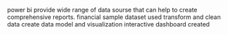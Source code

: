 power bi provide wide range of data sourse that can help to create comprehensive reports.
financial sample dataset used
transform and clean data
create data model and visualization
interactive dashboard created
